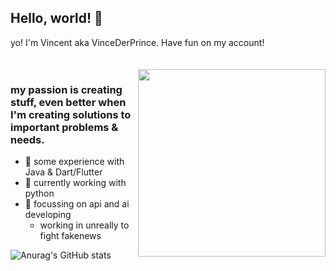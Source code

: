 ## Hello, world! 🔌

yo! I'm Vincent aka VinceDerPrince. Have fun on my account!






<div style="padding-top: 20px">
  <img align="right" src="https://media.giphy.com/media/xT8qBvjBcLBAZxJixO/giphy.gif" width=300px>
</div>


### my passion is creating stuff, even better when I'm creating solutions to important problems & needs.

- 💾 some experience with Java & Dart/Flutter
- 🐍 currently working with python
- 🤖 focussing on api and ai developing
  - working in unreally to fight fakenews

![Anurag's GitHub stats](https://github-readme-stats.vercel.app/api?username=VinceDerPrince&hide=prs,contribs&show_icons=true&theme=codeSTACKr)

<!--
**CasCodes/CasCodes** is a ✨ _special_ ✨ repository because its `README.md` (this file) appears on your GitHub profile.

Here are some ideas to get you started:

- 🔭 I’m currently working on ...
- 🌱 I’m currently learning ...
- 👯 I’m looking to collaborate on ...
- 🤔 I’m looking for help with ...
- 💬 Ask me about ...
- 📫 How to reach me: ...
- 😄 Pronouns: ...
- ⚡ Fun fact: ...
-->
